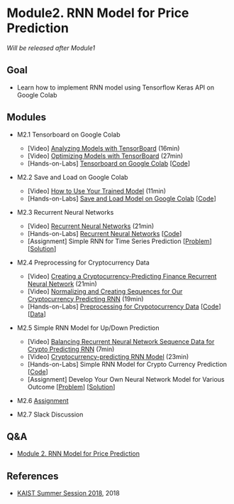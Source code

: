 # Module2. RNN Model for Price Prediction

*Will be released after Module1*

## Goal
- Learn how to implement RNN model using Tensorflow Keras API on Google Colab 

## Modules
- M2.1 Tensorboard on Google Colab
    - [Video] [Analyzing Models with TensorBoard](https://pythonprogramming.net/loading-custom-data-deep-learning-python-tensorflow-keras/) (16min)
    - [Video] [Optimizing Models with TensorBoard](https://pythonprogramming.net/tensorboard-optimizing-models-deep-learning-python-tensorflow-keras/) (27min)
    - [Hands-on-Labs] [Tensorboard on Google Colab](https://drive.google.com/open?id=1wdYlF4rCB_NuAlpXN8Fl7xnnZcR1W5jt) [[Code](https://colab.research.google.com/drive/1DjsJKYgEv_aB2sC3_C4Ok4hdb78i3rfz)]

- M2.2 Save and Load on Google Colab
    - [Video] [How to Use Your Trained Model](https://pythonprogramming.net/using-trained-model-deep-learning-python-tensorflow-keras/) (11min)
    - [Hands-on-Labs] [Save and Load Model on Google Colab](https://drive.google.com/open?id=13B39TXkAPbAapleuRfn5uaWonVcsp2vE) [[Code](https://colab.research.google.com/drive/11RSZ_X8Pu1qazIoPBvXO-vl0FAfL7ZPl)]

- M2.3 Recurrent Neural Networks
    - [Video] [Recurrent Neural Networks](https://pythonprogramming.net/recurrent-neural-network-deep-learning-python-tensorflow-keras/) (21min)
    - [Hands-on-Labs] [Recurrent Neural Networks](https://drive.google.com/open?id=1ipQBuygbCVcgqegB3w5OoA8HKOeig-4n) [[Code](https://colab.research.google.com/drive/1MO2IAdS8sUagA1fBxOk9f9LZvyTuYRkd)]
    - [Assignment] Simple RNN for Time Series Prediction [[Problem](https://colab.research.google.com/drive/1q_yBo-vaEItl2zGsQZjmPkrKzfmdrPtn)] [[Solution](https://colab.research.google.com/drive/1g3fd7FkXBf49NjOrliNpl17RO9afXEZ0)]

- M2.4 Preprocessing for Cryptocurrency Data
    - [Video] [Creating a Cryptocurrency-Predicting Finance Recurrent Neural Network](https://pythonprogramming.net/cryptocurrency-recurrent-neural-network-deep-learning-python-tensorflow-keras/) (21min)
    - [Video] [Normalizing and Creating Sequences for Our Cryptocurrency Predicting RNN](https://pythonprogramming.net/normalizing-sequences-deep-learning-python-tensorflow-keras/) (19min)
    - [Hands-on-Labs] [Preprocessing for Crypotocurrency Data](https://drive.google.com/open?id=17GVnBmOu9ET1e2uCitXD3PWM6v-XvODg) [[Code](https://colab.research.google.com/drive/1_dVNa9s67l3s9UGnCkhbO9Oxkqx6Kuz2)] [[Data](https://drive.google.com/open?id=1Ro5C0A53aZdtWKxjhl0_HOWQdd0TJYw1)]

- M2.5 Simple RNN Model for Up/Down Prediction
    - [Video] [Balancing Recurrent Neural Network Sequence Data for Crypto Predicting RNN](https://pythonprogramming.net/balancing-rnn-data-deep-learning-python-tensorflow-keras/) (7min)
    - [Video] [Cryptocurrency-predicting RNN Model](https://pythonprogramming.net/crypto-rnn-model-deep-learning-python-tensorflow-keras/) (23min)
    - [Hands-on-Labs] Simple RNN Model for Crypto Currency Prediction [[Code](https://colab.research.google.com/drive/1KgR2gwid4eOLWx1aVUpBbcWxEgjPhShf)]
    - [Assignment] Develop Your Own Neural Network Model for Various Outcome [[Problem](https://colab.research.google.com/drive/1wTrq5IAU_eSuhBXPBt0rxaJLwDO5qvua)] [[Solution](https://colab.research.google.com/drive/1eE5BUKtBiGq3Hp4HuOxxBlhOSfmcwhOl)]

- M2.6 [Assignment]()

- M2.7 Slack Discussion

## Q&A
- [Module 2. RNN Model for Price Prediction](../Q&A/Module2.md)

## References
- [KAIST Summer Session 2018](https://sites.google.com/view/kaist-mis-session2018), 2018

